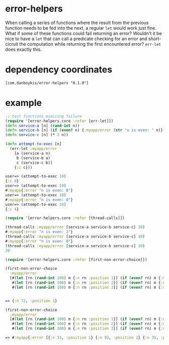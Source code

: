 # error-helpers

When calling a series of functions where the result from the previous function needs to be fed into the next,
a regular `let` would work just fine. What if some of these functions could fail returning an error? 
Wouldn't it be nice to have a `let` that can call a predicate checking for an error and short-cicruit the
computation while returning the first encountered error? `err-let` does exactly this.

# dependency coordinates

```[com.danboykis/error-helpers "0.1.0"]```

# example
```clojure
;; test functions mimicing failure
(require '[error-helpers.core :refer [err-let]])
(defn service-a [n] (rand-int n))
(defn service-b [n] (if (even? n) {:myapp/error (str "n is even: " n)} (inc n)))
(defn service-c [n] (* 2 n))

(defn attempt-to-exec [n]
  (err-let :myapp/error
    [a (service-a n)
     b (service-b a)
     c (service-c b)]
    {:c c}))
```

```clojure
user=> (attempt-to-exec 10)
{:c 8}
user=> (attempt-to-exec 10)
#:myapp{:error "n is even: 8"}
user=> (attempt-to-exec 10)
#:myapp{:error "n is even: 0"}
user=> (attempt-to-exec 10)
{:c 4}
```

```clojure
(require '[error-helpers.core :refer [thread-calls]])

(thread-calls :myapp/error [service-a service-b service-c] 10)
#:myapp{:error "n is even: 2"}
(thread-calls :myapp/error [service-a service-b service-c] 10)
#:myapp{:error "n is even: 0"}
(thread-calls :myapp/error [service-a service-b service-c] 10)
20
```

```clojure
(require '[error-helpers.core :refer [first-non-error-choice]])

(first-non-error-choice
  :myapp/error
  [#(let [rn (rand-int 100) m {:n rn :position 1}] (if (even? rn) m {:myapp/error m}))
   #(let [rn (rand-int 100) m {:n rn :position 2}] (if (even? rn) m {:myapp/error m}))
   #(let [rn (rand-int 100) m {:n rn :position 3}] (if (even? rn) m {:myapp/error m}))])


=> {:n 72, :position 1}

(first-non-error-choice
  :myapp/error
  [#(let [rn (rand-int 100) m {:n rn :position 1}] (if (even? rn) m {:myapp/error m}))
   #(let [rn (rand-int 100) m {:n rn :position 2}] (if (even? rn) m {:myapp/error m}))
   #(let [rn (rand-int 100) m {:n rn :position 3}] (if (even? rn) m {:myapp/error m}))])

=> #:myapp{:error [{:n 33, :position 1} {:n 93, :position 2} {:n 35, :position 3}]}
```
